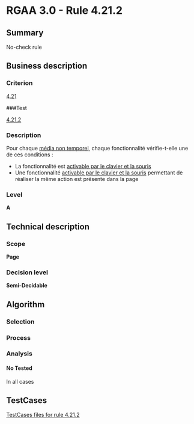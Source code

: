 # RGAA 3.0 -  Rule 4.21.2

## Summary

No-check rule

## Business description

### Criterion

[4.21](http://disic.github.io/rgaa_referentiel_en/RGAA3.0_Criteria_English_version_v1.html#crit-4-21)

###Test

[4.21.2](http://disic.github.io/rgaa_referentiel_en/RGAA3.0_Criteria_English_version_v1.html#test-4-21-2)

### Description

Pour chaque <a href="http://references.modernisation.gouv.fr/referentiel-technique-0#mMediaNoTemp">m&eacute;dia non temporel</a>, chaque fonctionnalit&eacute; v&eacute;rifie-t-elle une de ces conditions : 
 
 * La fonctionnalit&eacute; est <a href="http://references.modernisation.gouv.fr/referentiel-technique-0#mAAClavierSouris">activable par le clavier et la souris</a> 
 * Une fonctionnalit&eacute; <a href="http://references.modernisation.gouv.fr/referentiel-technique-0#mAAClavierSouris">activable par le clavier et la souris</a> permettant de r&eacute;aliser la m&ecirc;me action est pr&eacute;sente dans la page 


### Level

**A**

## Technical description

### Scope

**Page**

### Decision level

**Semi-Decidable**

## Algorithm

### Selection

### Process

### Analysis

#### No Tested 

In all cases



##  TestCases 

[TestCases files for rule 4.21.2](https://github.com/Asqatasun/Asqatasun/tree/master/rules/rules-rgaa3.0/src/test/resources/testcases/rgaa30/Rgaa30Rule042102/) 


